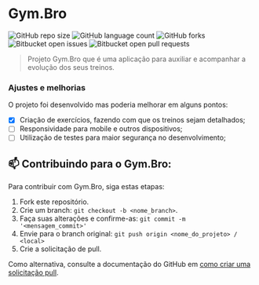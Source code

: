 # Gym.Bro

![GitHub repo size](https://img.shields.io/github/repo-size/MatheusFilg/gym-bro)
![GitHub language count](https://img.shields.io/github/languages/count/MatheusFilg/gym-bro)
![GitHub forks](https://img.shields.io/github/forks/MatheusFilg/gym-bro)
![Bitbucket open issues](https://img.shields.io/bitbucket/issues/MatheusFilg/gym-bro)
![Bitbucket open pull requests](https://img.shields.io/bitbucket/pr-raw/MatheusFilg/gym-bro)


> Projeto Gym.Bro que é uma aplicação para auxiliar e acompanhar a evolução dos seus treinos.

### Ajustes e melhorias

O projeto foi desenvolvido mas poderia melhorar em alguns pontos:

- [X] Criação de exercícios, fazendo com que os treinos sejam detalhados;
- [ ] Responsividade para mobile e outros dispositivos;
- [ ] Utilização de testes para maior segurança no desenvolvimento;

## 📫 Contribuindo para o Gym.Bro:

Para contribuir com Gym.Bro, siga estas etapas:

1. Fork este repositório.
2. Crie um branch: `git checkout -b <nome_branch>`.
3. Faça suas alterações e confirme-as: `git commit -m '<mensagem_commit>'`
4. Envie para o branch original: `git push origin <nome_do_projeto> / <local>`
5. Crie a solicitação de pull.

Como alternativa, consulte a documentação do GitHub em [como criar uma solicitação pull](https://help.github.com/en/github/collaborating-with-issues-and-pull-requests/creating-a-pull-request).
